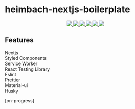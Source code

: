 # heimbach-nextjs-boilerplate

<div align="center">
  <a href="https://travis-ci.com/michael-alvado-heimbach/heimbach-nextjs-boilerplate">
    <img src="https://travis-ci.com/michael-alvado-heimbach/heimbach-nextjs-boilerplate.svg?branch=master">
  </a>
  <a href="https://codecov.io/gh/michael-alvado-heimbach/heimbach-nextjs-boilerplate">
    <img src="https://codecov.io/gh/michael-alvado-heimbach/heimbach-nextjs-boilerplate/branch/master/graph/badge.svg">
  </a>
  <a href="https://david-dm.org/michael-alvado-heimbach/heimbach-nextjs-boilerplate">
    <img src="https://david-dm.org/michael-alvado-heimbach/heimbach-nextjs-boilerplate.svg">
  </a>
  <a href="https://david-dm.org/michael-alvado-heimbach/heimbach-nextjs-boilerplate#info=devDependencies">
    <img src="https://david-dm.org/michael-alvado-heimbach/heimbach-nextjs-boilerplate/dev-status.svg">
  </a>
  <a href="https://snyk.io/test/github/michael-alvado-heimbach/heimbach-nextjs-boilerplate?targetFile=package.json">
    <img src="https://snyk.io/test/github/michael-alvado-heimbach/heimbach-nextjs-boilerplate/badge.svg?targetFile=package.json">
  </a>
  <a href="https://opensource.org/licenses/MIT">
    <img src="https://img.shields.io/badge/License-MIT-yellow.svg">
  </a>
</div>

## Features

<dl>
  <dt>Nextjs</dt>

  <dt>Styled Components</dt>

  <dt>Service Worker</dt>

  <dt>React Testing Library</dt>

  <dt>Eslint</dt>

  <dt>Prettier</dt>

  <dt>Material-ui</dt>

  <dt>Husky</dt>
</dl>

[on-progress]
